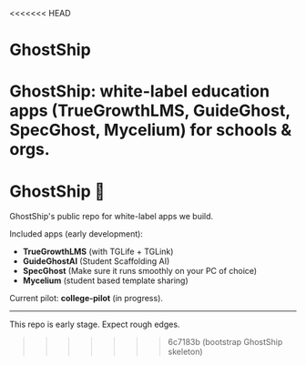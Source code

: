 <<<<<<< HEAD
# GhostShip
GhostShip: white-label education apps (TrueGrowthLMS, GuideGhost, SpecGhost, Mycelium) for schools &amp; orgs.
=======
# GhostShip 🚀

GhostShip's public repo for white-label apps we build.

Included apps (early development):
- **TrueGrowthLMS** (with TGLife + TGLink)
- **GuideGhostAI** (Student Scaffolding AI)
- **SpecGhost** (Make sure it runs smoothly on your PC of choice)
- **Mycelium** (student based template sharing)

Current pilot: **college-pilot** (in progress).

---
This repo is early stage. Expect rough edges.
>>>>>>> 6c7183b (bootstrap GhostShip skeleton)
